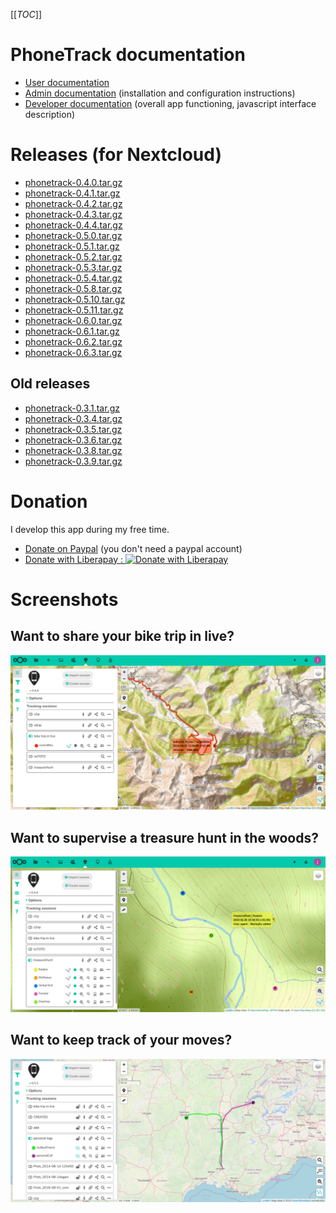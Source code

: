 [[_TOC_]]

# PhoneTrack documentation

* [User documentation](userdoc)
* [Admin documentation](admindoc) (installation and configuration instructions)
* [Developer documentation](devdoc) (overall app functioning, javascript interface description)

# Releases (for Nextcloud)

* [phonetrack-0.4.0.tar.gz](uploads/aa2bc2061b8451285f3c3d826af1c74f/phonetrack-0.4.0.tar.gz)
* [phonetrack-0.4.1.tar.gz](uploads/32a212f0de69a1fd5b8e69ddc119e992/phonetrack-0.4.1.tar.gz)
* [phonetrack-0.4.2.tar.gz](uploads/5ee7133519ad6e7991451fc59c81180f/phonetrack-0.4.2.tar.gz)
* [phonetrack-0.4.3.tar.gz](uploads/1a92460aafca3ba253bc51cc7a52737e/phonetrack-0.4.3.tar.gz)
* [phonetrack-0.4.4.tar.gz](uploads/5489b625951b714ff763fc409d381bd7/phonetrack-0.4.4.tar.gz)
* [phonetrack-0.5.0.tar.gz](uploads/cd7107971aeae92c5ac3aaf0f9c04e94/phonetrack-0.5.0.tar.gz)
* [phonetrack-0.5.1.tar.gz](uploads/ded436e45e1eaf75b477baa890d61df5/phonetrack-0.5.1.tar.gz)
* [phonetrack-0.5.2.tar.gz](uploads/2237d9c60da431f11934ec38155f2c8d/phonetrack-0.5.2.tar.gz)
* [phonetrack-0.5.3.tar.gz](uploads/5a77fc36b57fb8c4136a19d3ec83435c/phonetrack-0.5.3.tar.gz)
* [phonetrack-0.5.4.tar.gz](uploads/91111eb4eb493bdc591334b190a4f935/phonetrack-0.5.4.tar.gz)
* [phonetrack-0.5.8.tar.gz](uploads/5c03c384cffedcce7c1f0f63a88355a9/phonetrack-0.5.8.tar.gz)
* [phonetrack-0.5.10.tar.gz](uploads/9306248f92bd66c1c44570ebc4eec1c3/phonetrack-0.5.10.tar.gz)
* [phonetrack-0.5.11.tar.gz](uploads/a1517d4a406a2fd609f869f54cc88f85/phonetrack-0.5.11.tar.gz)
* [phonetrack-0.6.0.tar.gz](uploads/3050a882634dfd6fd32133d60a4ac9b9/phonetrack-0.6.0.tar.gz)
* [phonetrack-0.6.1.tar.gz](uploads/fdf4ba5b78d1b79b0029644872386c8f/phonetrack-0.6.1.tar.gz)
* [phonetrack-0.6.2.tar.gz](uploads/7c0da5d24e4f0a358d1ac951d84f9bff/phonetrack-0.6.2.tar.gz)
* [phonetrack-0.6.3.tar.gz](uploads/74843022bbb388273538c1e69b726765/phonetrack-0.6.3.tar.gz)

## Old releases

* [phonetrack-0.3.1.tar.gz](/uploads/dfa59ece49312f190b205a52ba4dc63a/phonetrack-0.3.1.tar.gz)
* [phonetrack-0.3.4.tar.gz](uploads/564b129ce83b83603bb0476206f92f4b/phonetrack-0.3.4.tar.gz)
* [phonetrack-0.3.5.tar.gz](uploads/e698bf1c2b6f6230e0fdd54b0575e1ac/phonetrack-0.3.5.tar.gz)
* [phonetrack-0.3.6.tar.gz](uploads/b8fb76a345ed8ba65638e65890bfb45e/phonetrack-0.3.6.tar.gz)
* [phonetrack-0.3.8.tar.gz](uploads/6339c14cdaa30ade57e352725d795c9d/phonetrack-0.3.8.tar.gz)
* [phonetrack-0.3.9.tar.gz](uploads/101620a04505ae1b38954a4cb364e68d/phonetrack-0.3.9.tar.gz)

# Donation

I develop this app during my free time.

* [Donate on Paypal](https://www.paypal.com/cgi-bin/webscr?cmd=_s-xclick&hosted_button_id=66PALMY8SF5JE) (you don't need a paypal account)
* [Donate with Liberapay : ![Donate with Liberapay](https://liberapay.com/assets/widgets/donate.svg)](https://liberapay.com/eneiluj/donate)

# Screenshots

## Want to share your bike trip in live?
![p1](uploads/745bc0a7e6ba21b65703e383709c3d97/p1.jpg)

## Want to supervise a treasure hunt in the woods?
![p2](uploads/24b55acc14b6785f2380dcf5e84648d8/p2.jpg)

## Want to keep track of your moves?
![p3](uploads/47ac89131d8fc434c53ba6baac2beb74/p3.jpg)
